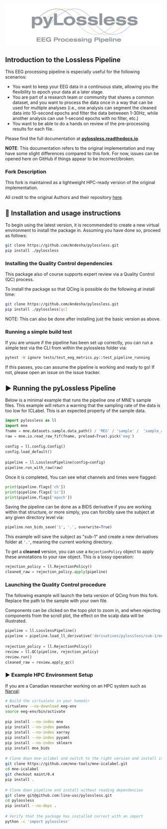 ![logo](https://github.com/scott-huberty/wip_pipeline-figures/blob/main/logo/Logo_neutral.png)


## Introduction to the Lossless Pipeline

This EEG processing pipeline is especially useful for the following scenarios:

- You want to keep your EEG data in a continuous state, allowing you the flexibility to
  epoch your data at a later stage.
- You are part of a research team or community that shares a common dataset, and you
  want to process the data once in a way that can be used for multiple analyses (i.e.,
  one analysis can segment the cleaned data into 10-second epochs and filter the data
  betweeen 1-30Hz, while another analysis can use 1-second epochs with no filter, etc.)
- You want to be able to do a hands on review of the pre-processing results for each file.

Please find the full documentation at
[**pylossless.readthedocs.io**](https://pylossless.readthedocs.io/en/latest/index.html).

**NOTE**: This documentation refers to the original implementation and may have some slight differences compared to this fork. For now, issues can be opened here on GitHub if things appear to be incorrect/broken.

### Fork Description

This fork is maintained as a lightweight HPC-ready version of the original implementation.

All credit to the original Authors and their repository [here](https://github.com/lina-usc/pylossless).


## 📘 Installation and usage instructions

To begin using the latest version, it is recommended to create a new virtual environment to install the package in. Assuming you have done so, proceed as follows:
```bash
git clone https://github.com/Andesha/pylossless.git
pip install ./pylossless
```

### Installing the Quality Control dependencies

This package also of course supports expert review via a Quality Control (QC) process.

To install the package so that QCing is possible do the following at install time:
```bash
git clone https://github.com/Andesha/pylossless.git
pip install ./pylossless[qc]
```

NOTE: This can also be done after installing just the basic version as above.

### Running a simple build test

If you are unsure if the pipeline has been set up correctly, you can run a simple test via the CLI from within the pylossless folder via:
```bash
pytest -W ignore tests/test_eeg_metrics.py::test_pipeline_running
```

If this passes, you can assume the pipeline is working and ready to go! If not, please open an issue on the issue tracker.

## ▶️ Running the pyLossless Pipeline
Below is a minimal example that runs the pipeline one of MNE's sample files. This example will return a warning that the sampling rate of the data is too low for ICLabel. This is an expected property of the sample data.

```python
import pylossless as ll 
import mne
fname = mne.datasets.sample.data_path() / 'MEG' / 'sample' /  'sample_audvis_raw.fif'
raw = mne.io.read_raw_fif(fname, preload=True).pick('eeg')

config = ll.config.Config()
config.load_default()

pipeline = ll.LosslessPipeline(config=config)
pipeline.run_with_raw(raw)
```

Once it is completed, You can see what channels and times were flagged:
```python
print(pipeline.flags['ch'])
print(pipeline.flags['ic'])
print(pipeline.flags['epoch'])
```

Saving the pipeline can be done as a BIDS derivative if you are working within that structure, or more simply, you can forcibly save the subject at any given directory level via:

```python
pipeline.non_bids_save('1', '.', overwrite=True)
```

This example will save the subject as "sub-1" and create a new derivatives folder at `'.'`, meaning the current working directory.

To get a **cleaned** version, you can use a `RejectionPolicy` object to apply
these annotations to your raw object. This is a lossy operation:
```python
rejection_policy = ll.RejectionPolicy()
cleaned_raw = rejection_policy.apply(pipeline)
```

### Launching the Quality Control procedure

The following example will launch the beta version of QCing from this fork. Replace the path to the sample with your own file.

Components can be clicked on the topo plot to zoom in, and when rejecting components from the scroll plot, the effect on the scalp data will be illustrated.

```python
pipeline = ll.LosslessPipeline()
pipeline = pipeline.load_ll_derivative('derivatives/pylossless/sub-1/eeg/sub-1_task-pyl_eeg.edf')

rejection_policy = ll.RejectionPolicy()
review = ll.QC(pipeline, rejection_policy)
review.run()
cleaned_raw = review.apply_qc()
```

### ▶️ Example HPC Environment Setup

If you are a Canadian researcher working on an HPC system such as [Narval](https://docs.alliancecan.ca/wiki/Narval/en):

```bash
# Build the virtualenv in your homedir
virtualenv --no-download eeg-env
source eeg-env/bin/activate

pip install --no-index mne
pip install --no-index pandas
pip install --no-index xarray
pip install --no-index pyyaml
pip install --no-index sklearn
pip install mne_bids

# Clone down mne-iclabel and switch to the right version and install it locally
git clone https://github.com/mne-tools/mne-icalabel.git
cd mne-icalabel
git checkout maint/0.4
pip install .

# Clone down pipeline and install without reading dependencies
git clone git@github.com:lina-usc/pylossless.git
cd pylossless
pip install --no-deps .

# Verify that the package has installed correct with an import
python -c 'import pylossless'
```
